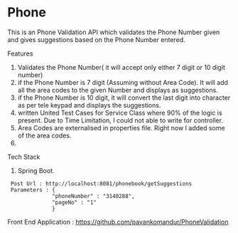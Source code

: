 # Phone
This is an Phone Validation API which validates the Phone Number given and gives suggestions based on the Phone Number entered.

Features

1.  Validates the Phone Number( it will accept only either 7 digit or 10 digit number)
2.  if the Phone Number is 7 digit (Assuming without Area Code). It will add all the area codes to the given Number and displays as suggestions.
3.  if the Phone Number is 10 digit, it will convert the last digit into character as per tele keypad and displays the suggestions.
4.  written United Test Cases for Service Class where 90% of the logic is present. Due to Time Limitation, I could not able to write for controller.
5.  Area Codes are externalised in properties file. Right now I added some of the area codes.
5.  

Tech Stack
  1.  Spring Boot.
  
     Post Url : http://localhost:8081/phonebook/getSuggestions
     Parameters : {
                  "phoneNumber" : "3140288",
                  "pageNo" : "1"
                  }
                  
   Front End Application : https://github.com/pavankomandur/PhoneValidation
                  
                  
